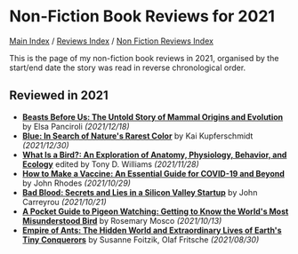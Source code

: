 # Non-Fiction Book Reviews for 2021

[Main Index](../../../README.md) / [Reviews Index](../../README.md) / [Non Fiction Reviews Index](../README.md)

This is the page of my non-fiction book reviews in 2021, organised by the start/end date the story was read in reverse chronological order.

## Reviewed in 2021
- [**Beasts Before Us: The Untold Story of Mammal Origins and Evolution**](20211218-BeastsBeforeUs.md) by Elsa Panciroli *(2021/12/18)*
- [**Blue: In Search of Nature's Rarest Color**](20211230-Blue.md) by Kai Kupferschmidt *(2021/12/30)*
- [**What Is a Bird?: An Exploration of Anatomy, Physiology, Behavior, and Ecology**](20211128-WhatIsABird.md) edited by Tony D. Williams *(2021/11/28)*
- [**How to Make a Vaccine: An Essential Guide for COVID-19 and Beyond**](20211029-HowToMakeAVaccine.md) by John Rhodes *(2021/10/29)*
- [**Bad Blood: Secrets and Lies in a Silicon Valley Startup**](20211021-BadBlood.md) by John Carreyrou *(2021/10/21)*
- [**A Pocket Guide to Pigeon Watching: Getting to Know the World's Most Misunderstood Bird**](20211013-PocketGuidePigeonWatching.md) by Rosemary Mosco *(2021/10/13)*
- [**Empire of Ants: The Hidden World and Extraordinary Lives of Earth's Tiny Conquerors**](20210830-EmpireOfAnts.md) by Susanne Foitzik, Olaf Fritsche *(2021/08/30)*
